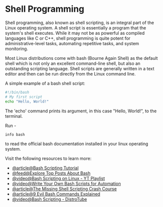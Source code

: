 # Shell Programming 

Shell programming, also known as shell scripting, is an integral part of the Linux operating system. A shell script is essentially a program that the system's shell executes. While it may not be as powerful as compiled languages like C or C++, shell programming is quite potent for administrative-level tasks, automating repetitive tasks, and system monitoring.

Most Linux distributions come with bash (Bourne Again Shell) as the default shell which is not only an excellent command-line shell, but also an outstanding scripting language. Shell scripts are generally written in a text editor and then can be run directly from the Linux command line.

A simple example of a bash shell script:

```bash
#!/bin/bash
# My first script
echo "Hello, World!"
```
The 'echo' command prints its argument, in this case "Hello, World!", to the terminal.

Run -
```bash
info bash
```
to read the official bash documentation installed in your linux operating system.

Visit the following resources to learn more:

- [@article@Bash Scripting Tutorial](https://ryanstutorials.net/bash-scripting-tutorial/)
- [@feed@Explore Top Posts About Bash](https://app.daily.dev/tags/bash)
- [@video@Bash Scripting on Linux - YT Playlist](https://youtube.com/playlist?list=PLT98CRl2KxKGj-VKtApD8-zCqSaN2mD4w&si=MSehStqnhSqgoMSj)
- [@video@Write Your Own Bash Scripts for Automation](https://youtu.be/PPQ8m8xQAs8?si=CAD5pxa4g3ua1-m0)
- [@article@The Missing Shell Scripting Crash Course](https://dev.to/godcrampy/the-missing-shell-scripting-crash-course-37mk)
- [@article@9 Evil Bash Commands Explained](https://dev.to/devmount/9-evil-bash-commands-explained-4k5e)
- [@video@Bash Scripting - DistroTube](https://youtu.be/xhI1qXUrAHw?si=36V_AeUQIAwMpXBm)
